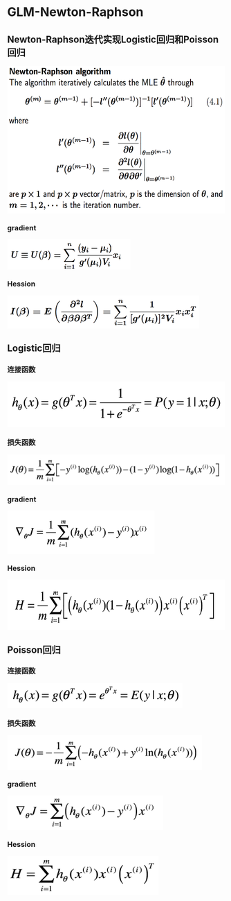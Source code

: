# GLM-Newton-Raphson

## Newton-Raphson迭代实现Logistic回归和Poisson回归

<a href="url"><img src="https://github.com/Ctiely/GLM-Newton-Raphson/blob/master/formula/newton.png" align="center" height="341" width="568" ></a>


### gradient

<a href="url"><img src="https://github.com/Ctiely/GLM-Newton-Raphson/blob/master/formula/gradient.png" align="center" height="70" width="285" ></a> 


### Hession

<a href="url"><img src="https://github.com/Ctiely/GLM-Newton-Raphson/blob/master/formula/Hession.png" align="center" height="76" width="443" ></a> 

## Logistic回归

### 连接函数

<a href="url"><img src="https://github.com/Ctiely/GLM-Newton-Raphson/blob/master/formula/h_logit.png" align="center" height="105" width="524" ></a> 

### 损失函数

<a href="url"><img src="https://github.com/Ctiely/GLM-Newton-Raphson/blob/master/formula/cost_logit.png" align="center" height="70" width="580" ></a> 

### gradient

<a href="url"><img src="https://github.com/Ctiely/GLM-Newton-Raphson/blob/master/formula/gradient_logit.png" align="center" height="100" width="341" ></a> 

### Hession

<a href="url"><img src="https://github.com/Ctiely/GLM-Newton-Raphson/blob/master/formula/Hession_logit.png" align="center" height="116" width="579" ></a> 

## Poisson回归

### 连接函数

<a href="url"><img src="https://github.com/Ctiely/GLM-Newton-Raphson/blob/master/formula/h_poisson.png" align="center" height="57" width="406" ></a> 

### 损失函数

<a href="url"><img src="https://github.com/Ctiely/GLM-Newton-Raphson/blob/master/formula/cost_poisson.png" align="center" height="80" width="450" ></a> 

### gradient

<a href="url"><img src="https://github.com/Ctiely/GLM-Newton-Raphson/blob/master/formula/gradient_poisson.png" align="center" height="80" width="360" ></a> 

### Hession

<a href="url"><img src="https://github.com/Ctiely/GLM-Newton-Raphson/blob/master/formula/Hession_poisson.png" align="center" height="90" width="350" ></a> 



